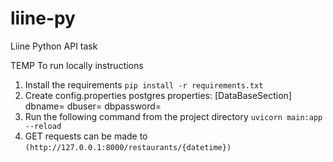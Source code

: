 # liine-py

Liine Python API task

TEMP To run locally instructions

1. Install the requirements `pip install -r requirements.txt`
2. Create config.properties postgres properties:
   [DataBaseSection]
   dbname=
   dbuser=
   dbpassword=
3. Run the following command from the project directory
   `uvicorn main:app --reload`
4. GET requests can be made to `(http://127.0.0.1:8000/restaurants/{datetime})`
